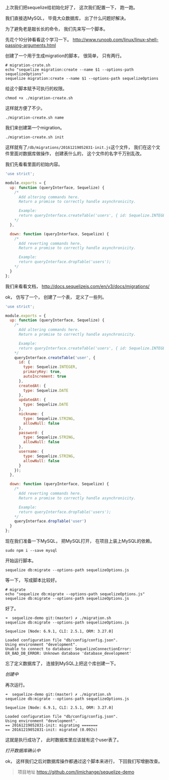 上次我们把sequelize给初始化好了，
这次我们配置一下，
跑一跑。

我们直接选MySQL，
毕竟大众数据库，
出了什么问题好解决。

为了避免老是敲长长的命令，
我们先来写一个脚本。

先花个10分钟看看这个学习一下。
http://www.runoob.com/linux/linux-shell-passing-arguments.html

创建了一个用于生成migration的脚本，
很简单，
只有两行。

```shell
# migration-crate.sh
echo "sequelize migration:create --name $1 --options-path sequelizeOptions"
sequelize migration:create --name $1 --options-path sequelizeOptions
```

给这个脚本赋予可执行的权限。
```shell
chmod +x ./migration-create.sh
```

这样就方便了不少。
```
./migration-create.sh name
```

我们来创建第一个migration。
```
./migration-create.sh init
```

这样就有了`/db/migrations/20161219052831-init.js`这个文件，
我们在这个文件里面对数据库做操作，
创建表什么的，
这个文件的名字千万别乱改。

我们先看看里面的初始内容。
```js
'use strict';

module.exports = {
  up: function (queryInterface, Sequelize) {
    /*
      Add altering commands here.
      Return a promise to correctly handle asynchronicity.

      Example:
      return queryInterface.createTable('users', { id: Sequelize.INTEGER });
    */
  },

  down: function (queryInterface, Sequelize) {
    /*
      Add reverting commands here.
      Return a promise to correctly handle asynchronicity.

      Example:
      return queryInterface.dropTable('users');
    */
  }
};
```

我们来看看文档，
http://docs.sequelizejs.com/en/v3/docs/migrations/

ok，
仿写了一个，
创建了一个表，
定义了一些列。

```js
'use strict';

module.exports = {
  up: function (queryInterface, Sequelize) {
    /*
      Add altering commands here.
      Return a promise to correctly handle asynchronicity.

      Example:
      return queryInterface.createTable('users', { id: Sequelize.INTEGER });
    */
    queryInterface.createTable('user', {
      id: {
        type: Sequelize.INTEGER,
        primaryKey: true,
        autoIncrement: true
      },
      createdAt: {
        type: Sequelize.DATE
      },
      updatedAt: {
        type: Sequelize.DATE
      },
      nickname: {
        type: Sequelize.STRING,
        allowNull: false
      },
      password: {
        type: Sequelize.STRING,
        allowNull: false
      },
      username: {
        type: Sequelize.STRING,
        allowNull: false
      }
    });
  },

  down: function (queryInterface, Sequelize) {
    /*
      Add reverting commands here.
      Return a promise to correctly handle asynchronicity.

      Example:
      return queryInterface.dropTable('users');
    */
    queryInterface.dropTable('user')
  }
};
```

现在我们准备一下MySQL，
把MySQL打开，
在项目上装上MySQL的依赖。
```shell
sudo npm i --save mysql
```

开始运行脚本。
```shell
sequelize db:migrate --options-path sequelizeOptions.js
```

等一下，
写成脚本比较好。
```shell
# migrate
echo "sequelize db:migrate --options-path sequelizeOptions.js"
sequelize db:migrate --options-path sequelizeOptions.js
```

好了。
```shell
➜  sequelize-demo git:(master) ✗ ./migration.sh
sequelize db:migrate --options-path sequelizeOptions.js

Sequelize [Node: 6.9.1, CLI: 2.5.1, ORM: 3.27.0]

Loaded configuration file "db/config/config.json".
Using environment "development".
Unable to connect to database: SequelizeConnectionError: ER_BAD_DB_ERROR: Unknown database 'database_development'
```

忘了定义数据库了，
连接到MySQL上把这个库创建一下。

*创建中*

再次运行。
```shell
➜  sequelize-demo git:(master) ✗ ./migration.sh
sequelize db:migrate --options-path sequelizeOptions.js

Sequelize [Node: 6.9.1, CLI: 2.5.1, ORM: 3.27.0]

Loaded configuration file "db/config/config.json".
Using environment "development".
== 20161219052831-init: migrating =======
== 20161219052831-init: migrated (0.092s)
```

这就是执行成功了，
此时数据库里应该就有这个user表了。

*打开数据库确认中*

ok，
这样我们之后对数据库操作都通过这个脚本来进行，
下回我们写增删改查。

> 项目地址
> https://github.com/limichange/sequelize-demo
